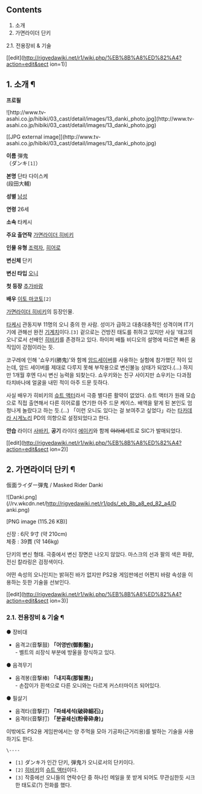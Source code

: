   

## Contents

    

1. 소개 
2. 가면라이더 단키 
    

2.1. 전용장비 & 기술

[[edit](http://rigvedawiki.net/r1/wiki.php/%EB%8B%A8%ED%82%A4?action=edit&sect
ion=1)]

## 1. 소개 ¶

**프로필**

![http://www.tv-
asahi.co.jp/hibiki/03_cast/detail/images/13_danki_photo.jpg](http://www.tv-
asahi.co.jp/hibiki/03_cast/detail/images/13_danki_photo.jpg)

[[JPG external image]](http://www.tv-
asahi.co.jp/hibiki/03_cast/detail/images/13_danki_photo.jpg)

**이름**
弾鬼  
（ダンキ`[1]`）

**본명**
단타 다이스케  
(段田大輔)

**성별**
[남성](%EB%82%A8%EC%84%B1.md)

**연령**
26세

**소속**
타케시

**주요 출연작**
[가면라이더 히비키](%EA%B0%80%EB%A9%B4%EB%9D%BC%EC%9D%B4%EB%8D%94%20%ED%9E%88%EB%B9%84%ED%82%A4.md)

**인물 유형**
[조력자](%EC%A1%B0%EC%97%B0.md), [히어로](%ED%9E%88%EC%96%B4%EB%A1%9C.md)

**변신체**
단키

**변신 타입**
[오니](%EC%98%A4%EB%8B%88%28%EC%9D%8C%EA%B2%A9%EC%A0%84%EC%82%AC%29.md)

**첫 등장**
[추가바람](%EC%B6%94%EA%B0%80%EB%B0%94%EB%9E%8C.md)

**배우**
[이토 마코토](%EC%9D%B4%ED%86%A0%20%EB%A7%88%EC%BD%94%ED%86%A0.md)`[2]`

  
[가면라이더 히비키](%EA%B0%80%EB%A9%B4%EB%9D%BC%EC%9D%B4%EB%8D%94%20%ED%9E%88%EB%B9%84%ED%82%A4.md)의 등장인물.

  

[타케시](%ED%83%80%EC%BC%80%EC%8B%9C%28%EA%B0%80%EB%A9%B4%EB%9D%BC%EC%9D%B4%EB%8D%94%20%ED%9E%88%EB%B9%84%ED%82%A4%29.md) 관동지부 11명의 오니 중의 한 사람. 성미가 급하고
대충대충적인 성격이며 IT기기에 관해선 완전 [기계치](%EA%B8%B0%EA%B3%84%EC%B9%98.md)이다.`[3]` 겉으로는
건방진 태도를 취하고 있지만 사실 '태고의 오니'로서 선배인 [히비키](%ED%9E%88%EB%B9%84%ED%82%A4%28%EA%B0%80%EB%A9%B4%EB%9D%BC%EC%9D%B4%EB%8D%94%20%ED%9E%88%EB%B9%84%ED%82%A4%29.md)를
존경하고 있다. 하이퍼 배틀 비디오의 설명에 따르면 빠른 움직임이 강점이라는 듯.

  

코구레에 인해 '쇼우키(勝鬼)'와 함께 [암드세이버](%EC%95%94%EB%93%9C%20%EC%84%B8%EC%9D%B4%EB%B2%84.md)를 사용하는 실험에 참가했던 적이
있는데, 암드 세이버를 제대로 다루지 못해 부작용으로 변신불능 상태가 되었다.(...) 하지만 1개월 후엔 다시 변신 능력을 되찾는다.
쇼우키와는 친구 사이지만 쇼우키는 다과점 타치바나에 얼굴을 내민 적이 아주 드문 듯하다.

  

사실 배우가 히비키의 [슈트 액터](%EC%8A%88%ED%8A%B8%20%EC%95%A1%ED%84%B0.md)라서 극중 별다른
활약이 없었다. 슈트 액터가 원래 모습으로 직접 출연해서 다른 히어로를 연기한 아주 드문 케이스. 배역을 맡게 된 본인도 엄청나게 놀랐다고
하는 듯.(...) 「이런 오니도 있다는 걸 보여주고 싶었다」라는 [타카데라 시게노리](%ED%83%80%EC%B9%B4%EB%8D%B0%EB%9D%BC%20%EC%8B%9C%EA%B2%8C%EB%85%B8%EB%A6%AC.md) PD의 의향으로 설정되었다고 한다.

  

**안습** 라이더 [사바키](%EC%82%AC%EB%B0%94%ED%82%A4.md), **공기** 라이더 [에이키](%EC%97%90%EC%9D%B4%ED%82%A4.md)와 함께 <del>야라레</del>세트로 SIC가 발매되었다.

  

[[edit](http://rigvedawiki.net/r1/wiki.php/%EB%8B%A8%ED%82%A4?action=edit&sect
ion=2)]

## 2. 가면라이더 단키 ¶

仮面ライダー弾鬼 / Masked Rider Danki

  

![Danki.png](//rv.wkcdn.net/http://rigvedawiki.net/r1/pds/_eb_8b_a8_ed_82_a4/D
anki.png)

[PNG image (115.26 KB)]

  

신장 : 6尺 9寸 (약 210cm)  
체중 : 39貫 (약 146kg)

  
단키의 변신 형태. 극중에서 변신 장면은 나오지 않았다. 마스크의 선과 팔의 색은 파랑, 전신 칼라링은 검정색이다.

  

어떤 속성의 오니인지는 밝혀진 바가 없지만 PS2용 게임판에선 어쩐지 바람 속성을 이용하는 듯한 기술을 선보인다.

  

[[edit](http://rigvedawiki.net/r1/wiki.php/%EB%8B%A8%ED%82%A4?action=edit&sect
ion=3)]

### 2.1. 전용장비 & 기술 ¶

● 장비대  

  * 음격고(音撃鼓) **「어영반(御影盤)」**  
\- 벨트의 쇠장식 부분에 방울을 장식하고 있다.  

● 음격무기  

  * 음격봉(音撃棒) **「내지흑(那智黒)」**  
\- 손잡이가 흰색으로 다른 오니와는 다르게 커스터마이즈 되어있다.  

● 필살기  

  * 음격타(音撃打) **「파쇄세석(破砕細石)」**
  * 음격타(音撃打) **「분골쇄신(粉骨砕身)」**  

이밖에도 PS2용 게임판에서는 양 주먹을 모아 기공파(근거리용)를 발하는 기술을 사용하기도 한다.

`\----`

  * `[1]` ダンキ가 인간 단키, 弾鬼가 오니로서의 단키이다.
  * `[2]` [히비키](%ED%9E%88%EB%B9%84%ED%82%A4%28%EA%B0%80%EB%A9%B4%EB%9D%BC%EC%9D%B4%EB%8D%94%20%ED%9E%88%EB%B9%84%ED%82%A4%29.md)의 [슈트 액터](%EC%8A%88%ED%8A%B8%20%EC%95%A1%ED%84%B0.md)이다.
  * `[3]` 작중에선 오니들의 연락수단 중 하나인 메일을 못 받게 되어도 무관심한듯 시크한 태도로(?) 전화를 했다.


